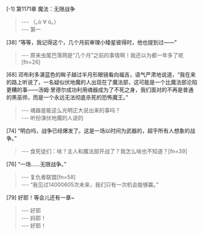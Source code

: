 
[-1] 第1171章 魔法：无限战争
>--- （｡ò ∀ ó｡）<br>
>--- 第一<br>

[38] “等等，我记得这个，几个月前审理小矮星彼得时，他也提到过——”
>--- 原来虫尾巴落网是“几个月”之前的事情啊！我还以为都一年多了呢[fn=26]<br>

[68] 邓布利多湛蓝色的眸子越过半月形眼镜看向福吉，语气严肃地说道，“我在来的路上听说了，一名疑似伏地魔的人出现在了魔法部，这可能是一个比魔法部沦陷更糟的事——汤姆·里德尔成功利用魂器成为了不死之身，我们面对的不再是普通的黑巫师，而是一个永远无法彻底杀死的恐怖魔王。”
>--- 魂器是能这么光明正大说出来的事吗？<br>
>--- 听扮演伏地魔的人说的<br>

[74] “明白吗，战争已经爆发了。这是一场以时间为武器的，超乎所有人想象的战争。”
>--- 食死徒们：啥？主人和魔法部开战了？我怎么啥也不知道？[fn=39]<br>

[76] “一场……无限战争。”
>--- 复仇者联盟[fn=58]<br>
>--- “我见过14000605次未来，我们只有一次机会能够赢。”<br>

[79] 好耶！等会儿还有一章~
>--- 好耶<br>
>--- 妈耶！<br>
>--- 好耶！<br>
